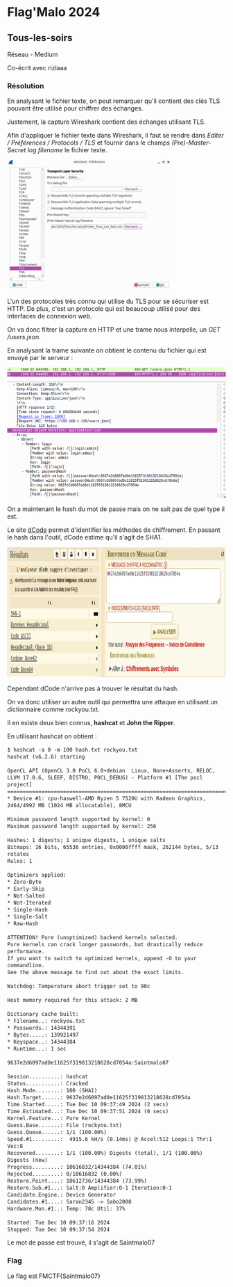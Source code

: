 # Flag'Malo 2024

## Tous-les-soirs

Réseau - Medium

Co-écrit avec rizlaaa

### Résolution

En analysant le fichier texte, on peut remarquer qu'il contient des clés TLS pouvant être utilisé pour chiffrer des échanges.

Justement, la capture Wireshark contient des échanges utilisant TLS.

Afin d'appliquer le fichier texte dans Wireshark, il faut se rendre dans *Editer / Préférences / Protocols / TLS* et fournir dans le champs *(Pre)-Master-Secret log filename* le fichier texte.

<img src="img/log.png" alt="log" width="auto" height="300">

L'un des protocoles très connu qui utilise du TLS pour se sécuriser est HTTP. De plus, c'est un protocole qui est beaucoup utilisé pour des interfaces de connexion web.

On va donc filtrer la capture en HTTP et une trame nous interpelle, un *GET /users.json*.

En analysant la trame suivante on obtient le contenu du fichier qui est envoyé par le serveur :

<img src="img/users.png" alt="users" width="auto" height="300">

On a maintenant le hash du mot de passe mais on ne sait pas de quel type il est.

Le site [dCode](https://www.dcode.fr/identification-chiffrement) permet d'identifier les méthodes de chiffrement. En passant le hash dans l'outil, dCode estime qu'il s'agit de SHA1.

<img src="img/detect.png" alt="detect" width="auto" height="300">

Cependant dCode n'arrive pas à trouver le résultat du hash.

On va donc utiliser un autre outil qui permettra une attaque en utilisant un dictionnaire comme rockyou.txt.

Il en existe deux bien connus, **hashcat** et **John the Ripper**.

En utilisant hashcat on obtient :
```
$ hashcat -a 0 -m 100 hash.txt rockyou.txt
hashcat (v6.2.6) starting

OpenCL API (OpenCL 3.0 PoCL 6.0+debian  Linux, None+Asserts, RELOC, LLVM 17.0.6, SLEEF, DISTRO, POCL_DEBUG) - Platform #1 [The pocl project]
============================================================================================================================================
* Device #1: cpu-haswell-AMD Ryzen 5 7520U with Radeon Graphics, 2464/4992 MB (1024 MB allocatable), 8MCU

Minimum password length supported by kernel: 0
Maximum password length supported by kernel: 256

Hashes: 1 digests; 1 unique digests, 1 unique salts
Bitmaps: 16 bits, 65536 entries, 0x0000ffff mask, 262144 bytes, 5/13 rotates
Rules: 1

Optimizers applied:
* Zero-Byte
* Early-Skip
* Not-Salted
* Not-Iterated
* Single-Hash
* Single-Salt
* Raw-Hash

ATTENTION! Pure (unoptimized) backend kernels selected.
Pure kernels can crack longer passwords, but drastically reduce performance.
If you want to switch to optimized kernels, append -O to your commandline.
See the above message to find out about the exact limits.

Watchdog: Temperature abort trigger set to 90c

Host memory required for this attack: 2 MB

Dictionary cache built:
* Filename..: rockyou.txt
* Passwords.: 14344391
* Bytes.....: 139921497
* Keyspace..: 14344384
* Runtime...: 1 sec

9637e2d6097ad0e11625f319813218628cd7054a:Saintmalo07

Session..........: hashcat
Status...........: Cracked
Hash.Mode........: 100 (SHA1)
Hash.Target......: 9637e2d6097ad0e11625f319813218628cd7054a
Time.Started.....: Tue Dec 10 09:37:49 2024 (2 secs)
Time.Estimated...: Tue Dec 10 09:37:51 2024 (0 secs)
Kernel.Feature...: Pure Kernel
Guess.Base.......: File (rockyou.txt)
Guess.Queue......: 1/1 (100.00%)
Speed.#1.........:  4915.6 kH/s (0.14ms) @ Accel:512 Loops:1 Thr:1 Vec:8
Recovered........: 1/1 (100.00%) Digests (total), 1/1 (100.00%) Digests (new)
Progress.........: 10616832/14344384 (74.01%)
Rejected.........: 0/10616832 (0.00%)
Restore.Point....: 10612736/14344384 (73.99%)
Restore.Sub.#1...: Salt:0 Amplifier:0-1 Iteration:0-1
Candidate.Engine.: Device Generator
Candidates.#1....: Saran2345 -> Sabo2008
Hardware.Mon.#1..: Temp: 78c Util: 37%

Started: Tue Dec 10 09:37:16 2024
Stopped: Tue Dec 10 09:37:54 2024

```

Le mot de passe est trouvé, il s'agit de Saintmalo07

### Flag

Le flag est FMCTF{Saintmalo07}
